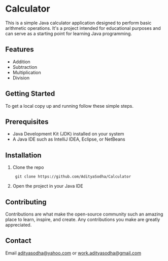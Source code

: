 # Calculator
This is a simple Java calculator application designed to perform basic arithmetic operations. It's a project intended for educational purposes and can serve as a starting point for learning Java programming.
## Features
* Addition
* Subtraction
* Multiplication
* Division
## Getting Started
To get a local copy up and running follow these simple steps.
## Prerequisites
* Java Development Kit (JDK) installed on your system
* A Java IDE such as IntelliJ IDEA, Eclipse, or NetBeans
## Installation
1. Clone the repo
   ```shall
    git clone https://github.com/AdityaSodha/Calculator
3. Open the project in your Java IDE
## Contributing
Contributions are what make the open-source community such an amazing place to learn, inspire, and create. Any contributions you make are greatly appreciated.
## Contact
Email adityasodha@yahoo.com or work.adityasodha@gmail.com
